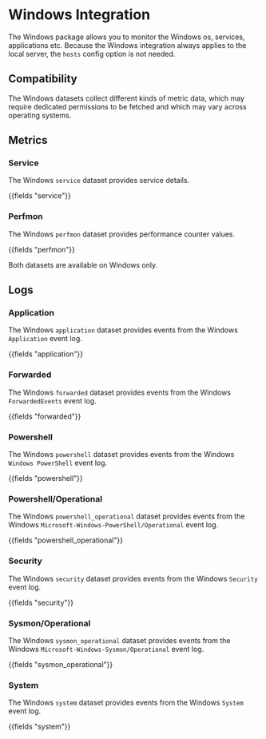 # Windows Integration

The Windows package allows you to monitor the Windows os, services, applications etc. Because the Windows integration
always applies to the local server, the `hosts` config option is not needed.

## Compatibility

The Windows datasets collect different kinds of metric data, which may require dedicated permissions
to be fetched and which may vary across operating systems.

## Metrics

### Service

The Windows `service` dataset provides service details.

{{fields "service"}}


### Perfmon

The Windows `perfmon` dataset provides performance counter values.

{{fields "perfmon"}}


Both datasets are available on Windows only.

## Logs

### Application

The Windows `application` dataset provides events from the Windows
`Application` event log.

{{fields "application"}}

### Forwarded

The Windows `forwarded` dataset provides events from the Windows
`ForwardedEvents` event log.

{{fields "forwarded"}}

### Powershell

The Windows `powershell` dataset provides events from the Windows
`Windows PowerShell` event log.

{{fields "powershell"}}

### Powershell/Operational

The Windows `powershell_operational` dataset provides events from the Windows
`Microsoft-Windows-PowerShell/Operational` event log.

{{fields "powershell_operational"}}


### Security

The Windows `security` dataset provides events from the Windows
`Security` event log.

{{fields "security"}}

### Sysmon/Operational

The Windows `sysmon_operational` dataset provides events from the Windows
`Microsoft-Windows-Sysmon/Operational` event log.

{{fields "sysmon_operational"}}

### System

The Windows `system` dataset provides events from the Windows `System`
event log.

{{fields "system"}}
